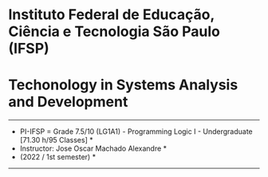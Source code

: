 # Instituto Federal de Educação, Ciência e Tecnologia São Paulo (IFSP)
# Techonology in Systems Analysis and Development
------------------------------------------------------------------------------------------------
* PI-IFSP = Grade 7.5/10 (LG1A1) - Programming Logic I - Undergraduate [71.30 h/95 Classes]    *
* Instructor: Jose Oscar Machado Alexandre                                                     *
* (2022 / 1st semester)                                                                        *
------------------------------------------------------------------------------------------------
